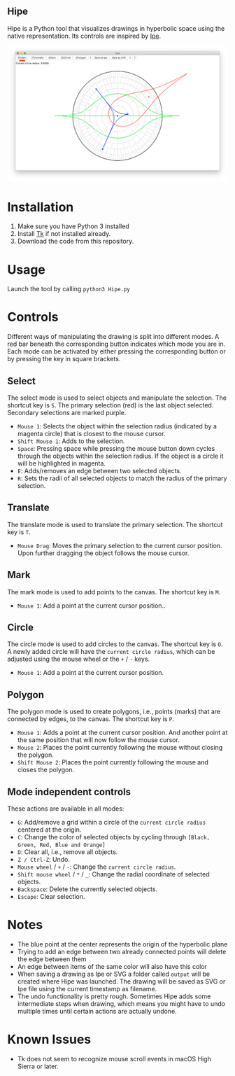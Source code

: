 ## Hipe

Hipe is a Python tool that visualizes drawings in hyperbolic space
using the native representation.  Its controls are inspired by [Ipe](https://github.com/otfried/ipe).

![Screenshot](screenshot.png)

# Installation
1. Make sure you have Python 3 installed
1. Install [Tk](http://www.tkdocs.com/tutorial/install.html) if not installed already.
1. Download the code from this repository.

# Usage
Launch the tool by calling `python3 Hipe.py`

# Controls
Different ways of manipulating the drawing is split into different modes.  A red bar beneath the corresponding button indicates which mode you are in.  Each mode can be activated by either pressing the corresponding button or by pressing the key in square brackets.

## Select
The select mode is used to select objects and manipulate the selection.  The shortcut key is `S`.  The primary selection (red) is the last object selected.  Secondary selections are marked purple.

* `Mouse 1`: Selects the object within the selection radius (indicated by a magenta circle) that is closest to the mouse cursor.
* `Shift Mouse 1`: Adds to the selection.
* `Space`: Pressing space while pressing the mouse button down cycles through the objects within the selection radius.  If the object is a circle it will be highlighted in magenta.
* `E`: Adds/removes an edge between two selected objects.
* `R`: Sets the radii of all selected objects to match the radius of the primary selection.

## Translate
The translate mode is used to translate the primary selection.  The shortcut key is `T`.

* `Mouse Drag`: Moves the primary selection to the current cursor position.  Upon further dragging the object follows the mouse cursor.

## Mark
The mark mode is used to add points to the canvas.  The shortcut key is `M`.

* `Mouse 1`: Add a point at the current cursor position..

## Circle
The circle mode is used to add circles to the canvas.  The shortcut key is `O`.  A newly added circle will have the `current circle radius`, which can be adjusted using the mouse wheel or the `+` / `-` keys.

* `Mouse 1`: Add a point at the current cursor position.

## Polygon
The polygon mode is used to create polygons, i.e., points (marks) that
are connected by edges, to the canvas.  The shortcut key is `P`.

* `Mouse 1`: Adds a point at the current cursor position.  And another point at the same position that will now follow the mouse cursor.
* `Mouse 2`: Places the point currently following the mouse without closing the polygon.
* `Shift Mouse 2`: Places the point currently following the mouse and closes the polygon.

## Mode independent controls
These actions are available in all modes:

* `G`: Add/remove a grid within a circle of the `current circle radius` centered at the origin.
* `C`: Change the color of selected objects by cycling through `[Black, Green, Red, Blue and Orange]`
* `D`: Clear all, i.e., remove all objects.
* `Z / Ctrl-Z`: Undo.
* `Mouse wheel` / `+` / `-`: Change the `current circle radius`.
* `Shift mouse wheel` / `*` / `_`: Change the radial coordinate of selected objects.
* `Backspace`: Delete the currently selected objects.
* `Escape`: Clear selection.

# Notes
* The blue point at the center represents the origin of the hyperbolic plane
* Trying to add an edge between two already connected points will delete the edge between them
* An edge between items of the same color will also have this color
* When saving a drawing as Ipe or SVG a folder called `output` will be created where Hipe was launched. The drawing will be saved as SVG or Ipe file using the current timestamp as filename.
* The undo functionality is pretty rough.  Sometimes Hipe adds some intermediate steps when drawing, which means you might have to undo multiple times until certain actions are actually undone.

# Known Issues
* Tk does not seem to recognize mouse scroll events in macOS High Sierra or later.
